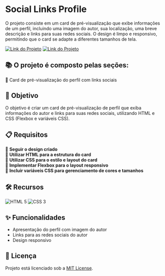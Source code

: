 # Social Links Profile

O projeto consiste em um card de pré-visualização que exibe informações de um perfil, incluindo uma imagem do autor, sua localização, uma breve descrição e links para suas redes sociais. O design é limpo e responsivo, permitindo que o card se adapte a diferentes tamanhos de tela.

[![Link do Projeto](https://img.shields.io/badge/▶-000?style=for-the-badge&logo=movie&logoColor=E94D5F)](https://profile-links-page.netlify.app/) 
[![Link do Projeto](https://img.shields.io/badge/Acesse%20o%20Projeto-E94D5F?style=for-the-badge)](https://profile-links-page.netlify.app/)

## 📚 O projeto é composto pelas seções:  
🔸 Card de pré-visualização do perfil com links sociais

## 🎯 Objetivo
O objetivo é criar um card de pré-visualização de perfil que exiba informações do autor e links para suas redes sociais, utilizando HTML e CSS (Flexbox e variáveis CSS).
## 📋 Requisitos
🔹 **Seguir o design criado**  
🔹 **Utilizar HTML para a estrutura do card**  
🔹 **Utilizar CSS para o estilo e layout do card**  
🔹 **Implementar Flexbox para o layout responsivo**  
🔹 **Incluir variáveis CSS para gerenciamento de cores e tamanhos**  

## 🛠️ Recursos
![HTML 5](https://img.shields.io/badge/HTML5-333333?style=for-the-badge&logo=html5)
![CSS 3](https://img.shields.io/badge/CSS3-333333?style=for-the-badge&logo=css3&logoColor=1572B6)

## ✨ Funcionalidades 
- Apresentação do perfil com imagem do autor
- Links para as redes sociais do autor
- Design responsivo

## 📜 Licença  
Projeto está licenciado sob a [MIT License](https://github.com/fernandatollotti/challenge-frontend-mentor?tab=MIT-1-ov-file).

